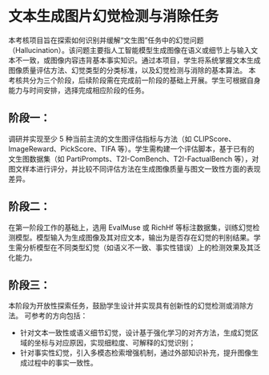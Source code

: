 # 文本生成图片幻觉检测与消除任务
本考核项目旨在探索如何识别并缓解“文生图”任务中的幻觉问题（Hallucination）。该问题主要指人工智能模型生成图像在语义或细节上与输入文本不一致，或图像内容违背基本事实知识。通过本项目，学生将系统掌握文本生成图像质量评估方法、幻觉类型的分类标准，以及幻觉检测与消除的基本算法。
本考核共分为三个阶段，后续阶段需在完成前一阶段的基础上开展。学生可根据自身能力与时间安排，选择完成相应阶段的任务。
## 阶段一：
调研并实现至少 5 种当前主流的文生图评估指标与方法（如 CLIPScore、ImageReward、PickScore、TIFA 等）。学生需构建一个评估脚本，基于已有的文生图数据集（如 PartiPrompts、T2I-ComBench、T2I-FactualBench 等），对图文样本进行评分，并比较不同评估方法在生成图像质量与图文一致性方面的表现差异。
## 阶段二：
在第一阶段工作的基础上，选用 EvalMuse 或 RichHf 等标注数据集，训练幻觉检测模型。模型输入为生成图像及其对应文本，输出为是否存在幻觉的判别结果。学生需分析模型在不同类型幻觉（如语义不一致、事实性错误）上的检测效果及其泛化能力。
## 阶段三：
本阶段为开放性探索任务，鼓励学生设计并实现具有创新性的幻觉检测或消除方法。
可参考的方向包括：
- 针对文本一致性或语义细节幻觉，设计基于强化学习的对齐方法，生成幻觉区域的坐标与对应原因，实现细粒度、可解释的幻觉识别；
- 针对事实性幻觉，引入多模态检索增强机制，通过外部知识补充，提升图像生成过程中的事实一致性。